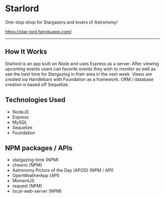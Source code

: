 # Starlord
One-stop shop for Stargazers and lovers of Astronomy!

https://star-lord.herokuapp.com/

---

## How It Works
Starlord is an app built on Node and uses Express as a server. After viewing upcoming events users can favorite events they wish to monitor as well as see the best time for Stargazing in their area in the next week. Views are created via Handlebars with Foundation as a framework. ORM / database creation is based off Sequelize.

## Technologies Used
* NodeJS
* Express
* MySQL
* Sequelize
* Foundation

## NPM packages / APIs
* stargazing-time (NPM)
* cheerio (NPM)
* Astronomy Picture of the Day (APOD) (NPM / API)
* OpenWeatherApp (API)
* MomentJS
* request (NPM)
* local-web-server (NPM)
